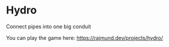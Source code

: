# Hydro
Connect pipes into one big conduit

You can play the game here: https://rajmund.dev/projects/hydro/
